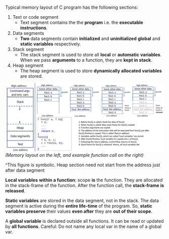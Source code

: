 Typical memory layout of C program has the following sections: 
1. Text or code segment 
	- Text segment contains the the **program** i.e. the **executable instructions**.
2. Data segments 
	- **Two** data segments contain **initialized** and **uninitialized** **global** and **static variables** respectively.
3. Stack segment 
	- The stack segment is used to store all **local** or **automatic** **variables**. When we pass **arguments** to a function, they are **kept in stack**.
4. Heap segment
	- The heap segment is used to store **dynamically allocated variables** are stored.


![](Images/Pasted%20image%2020231007182017.png)
*(Memory layout on the left, and example function call on the right)*

^This figure is symbolic. Heap section need not start from the address just after data segment 

**Local variables** **within a function**: scope **is** the function. They are allocated in the stack-frame of the function. After the function call, the **stack-frame is released**. 

**Static variables** are stored in the data segment, not in the stack. The data segment is active during the **entire life-time** of the program. So, **static variables preserve** their values **even after** they are **out of their scope**.

A **global variable** is declared outside all functions. It can be read or updated by **all functions**. Careful: Do not name any local var in the name of a global var.
